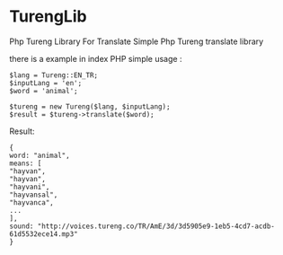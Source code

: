 # TurengLib
Php Tureng Library For Translate
Simple Php Tureng translate library

there is a example in index PHP
simple usage :

```
$lang = Tureng::EN_TR;
$inputLang = 'en';
$word = 'animal';

$tureng = new Tureng($lang, $inputLang);
$result = $tureng->translate($word);

```
Result:

```
{
word: "animal",
means: [
"hayvan",
"hayvan",
"hayvani",
"hayvansal",
"hayvanca",
...
],
sound: "http://voices.tureng.co/TR/AmE/3d/3d5905e9-1eb5-4cd7-acdb-61d5532ece14.mp3"
}

```
